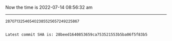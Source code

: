 Now the time is 2022-07-14 08:56:32 am

---

<small>287071325465402385525657249225867</small>

```txt

Latest commit SHA is: 28beed1640853659ca753521553b5ba06f5f83b5
```
